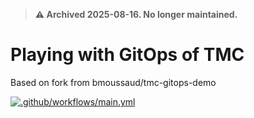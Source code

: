> **⚠️ Archived 2025-08-16. No longer maintained.**

# Playing with GitOps of TMC
Based on fork from bmoussaud/tmc-gitops-demo

[![.github/workflows/main.yml](https://github.com/ali5ter/tmc-gitops-play/actions/workflows/main.yml/badge.svg)](https://github.com/ali5ter/tmc-gitops-play/actions/workflows/main.yml)
